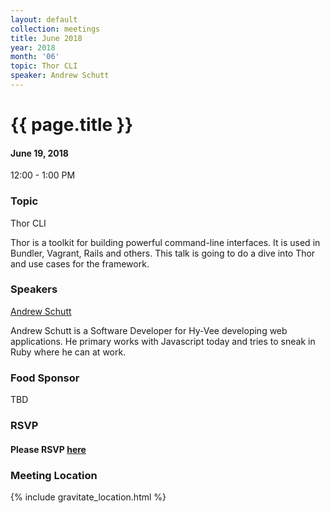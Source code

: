```yaml
---
layout: default
collection: meetings
title: June 2018
year: 2018
month: '06'
topic: Thor CLI
speaker: Andrew Schutt
---
```


# {{ page.title }}

#### June 19, 2018
12:00 - 1:00 PM

### Topic

Thor CLI

Thor is a toolkit for building powerful command-line interfaces. It is used in Bundler, Vagrant, Rails and others. This talk is going to do a dive into Thor and use cases for the framework.

### Speakers

[Andrew Schutt](http://twitter.com/schuttandrew)

Andrew Schutt is a Software Developer for Hy-Vee developing web applications. He primary works with Javascript today and tries to sneak in Ruby where he can at work.

### Food Sponsor

TBD

### RSVP

#### Please RSVP [here](https://iowaruby-jun-2018.eventbrite.com)

### Meeting Location
{% include gravitate_location.html %}
